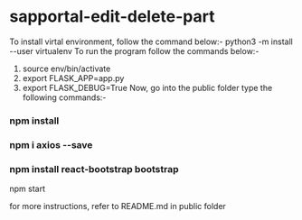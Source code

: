 # sapportal-edit-delete-part

To install virtal environment, follow the command below:-
python3 -m install --user virtualenv
To run the program follow the commands below:-

1)  source env/bin/activate
2)  export FLASK_APP=app.py
3)  export FLASK_DEBUG=True
Now, go into the public folder type the following commands:-

### npm install
### npm i axios --save
### npm install react-bootstrap bootstrap

npm start

for more instructions, refer to README.md in public folder
